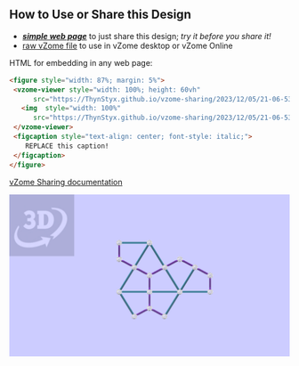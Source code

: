 
## How to Use or Share this Design

 - [***simple web page***](<https://ThynStyx.github.io/vzome-sharing/2023/12/05/21-06-53-Einstein_monotile_skeleton/>) to just share this design; *try it before you share it!*
 - [raw vZome file](<https://raw.githubusercontent.com/ThynStyx/vzome-sharing/main/2023/12/05/21-06-53-Einstein_monotile_skeleton/Einstein_monotile_skeleton.vZome>) to use in vZome desktop or vZome Online
 
 HTML for embedding in any web page:
 ```html
<figure style="width: 87%; margin: 5%">
  <vzome-viewer style="width: 100%; height: 60vh"
       src="https://ThynStyx.github.io/vzome-sharing/2023/12/05/21-06-53-Einstein_monotile_skeleton/Einstein_monotile_skeleton.vZome" >
    <img  style="width: 100%"
       src="https://ThynStyx.github.io/vzome-sharing/2023/12/05/21-06-53-Einstein_monotile_skeleton/Einstein_monotile_skeleton.png" >
  </vzome-viewer>
  <figcaption style="text-align: center; font-style: italic;">
     REPLACE this caption!
  </figcaption>
</figure>
 ```

[vZome Sharing documentation](https://vzome.github.io/vzome/sharing.html#how-it-works)

![Image](<Einstein_monotile_skeleton.png>)

